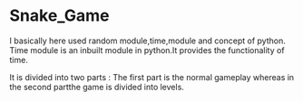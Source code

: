 # Snake_Game
I basically here used random module,time,module and concept of python.
Time module is an inbuilt module in python.It provides the functionality of time.

It is divided into two parts :
The first part is the normal gameplay whereas in the second partthe game is divided into levels.


